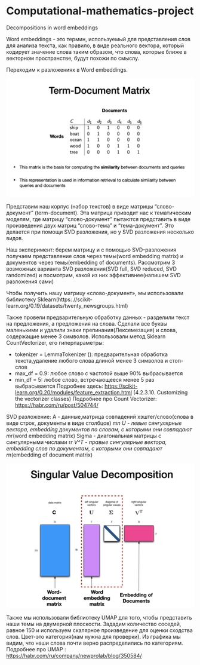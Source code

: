 # Computational-mathematics-project
Decompositions in word embeddings

Word embeddings - это термин, используемый для представления слов для анализа текста, как правило, в виде реального вектора, который кодирует значение слова таким образом, что слова, которые ближе в векторном пространстве, будут похожи по смыслу.

Переходим к  разложениях в Word embeddings.

![alt text](Term_Document_Matrix.png)​

Представим наш корпус (набор текстов) в виде матрицы “слово-документ” (term-document). Эта матрица приводит нас к тематическим моделям, где матрицу “слово-документ” пытаются представить в виде произведения двух матриц “слово-тема” и “тема-документ”. Это делается при помощи SVD разложения, но у  SVD разложения несколько видов.

Наш эксперимент: берем матрицу и с помощью SVD-разложения получаем представление слов через темы(word embedding matrix) и документов через темы(embedding of documents).
Рассмотрим 3 возможных варианта SVD разложения(SVD full, SVD reduced, SVD randomized) и посмотрим, какой из них эффективнее(напишем SVD разложения сами)

Чтобы получить нашу матрицу «слово-документ», мы использовали библиотеку Sklearn(https: //scikit-learn.org/0.19/datasets/twenty_newsgroups.html)

Также провели предварительную обработку данных -  разделили текст на предложения, а предложения на слова. Сделали все буквы маленькими и удалили знаки препинания(Лексемезация) и слова, содержащие менее 3 символов.
Использовали метод Sklearn CountVectorizer, его гиперпараметры:
* tokenizer = LemmaTokenizer (): предварительная обработка текста,удаление любого слова длиной менее 3 символов и стоп-слов
* max_df = 0.9: любое слово с частотой выше 90% выбрасывается
* min_df = 5: любое слово, встречающееся менее 5 раз выбрасывается
Подробнее здесь: https://scikit-learn.org/0.20/modules/feature_extraction.html (4.2.3.10. Customizing the vectorizer classes)
Подробнее про Count Vectorizer: https://habr.com/ru/post/504744/

SVD разложение:
A - данные,матрица совпадений хэштег/слово(слова в виде строк, документы в виде столбцов) m*n
U - левые сингулярные вектора, embedding документов по словам, с которыми они совпадают m*r(word embedding matrix)
Sigma - диагональная матрицы с сингулярными числами r*r
V^T - правые сингулярные вектора, embedding слов по документам, с которыми они совпадают r*n(embedding of document matrix)

![alt text](svd_decomp.png)​

Также мы использовали библиотеку UMAP для того, чтобы представить наши темы на двумерной плоскости. Зададим количество соседей, равное 150 и используем скалярное произведение для оценки сходства слов. Цвет-это категория(нам нужна для проверки). Из графика мы видим, что наши слова почти верно распределились по категориям.
Подробнее про UMAP : https://habr.com/ru/company/newprolab/blog/350584/



